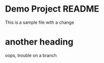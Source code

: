 # Demo Project README

This is a sample file
with a change


# another heading
oops, trouble on a branch

